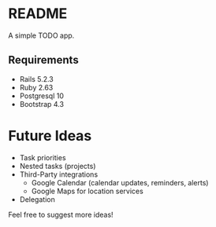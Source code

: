 # README

A simple TODO app.

##  Requirements
- Rails 5.2.3
- Ruby 2.63
- Postgresql 10
- Bootstrap 4.3

# Future Ideas
- Task priorities
- Nested tasks (projects)
- Third-Party integrations
  - Google Calendar (calendar updates, reminders, alerts)
  - Google Maps for location services
- Delegation

Feel free to suggest more ideas!
